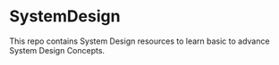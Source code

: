 # SystemDesign
This repo contains System Design resources to learn basic to advance System Design Concepts.
